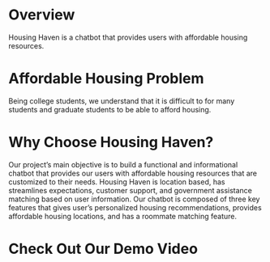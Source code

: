 # Overview 
Housing Haven is a chatbot that provides users with affordable housing resources.

# Affordable Housing Problem
Being college students, we understand that it is difficult to for many students and graduate students to be able to afford housing. 

# Why Choose Housing Haven?
Our project’s main objective is to build a functional and informational chatbot that provides our users with affordable housing resources that are customized to their needs. Housing Haven is location based, has streamlines expectations, customer support, and government assistance matching based on user information. Our chatbot is composed of three key features that gives user’s personalized housing recommendations, provides affordable housing locations, and has a roommate matching feature. 

# Check Out Our Demo Video
